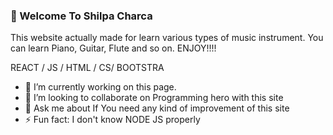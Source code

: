 ### 👋 Welcome To Shilpa Charca
This website actually made for learn various types of music instrument. You can learn Piano, Guitar, Flute and so on. ENJOY!!!! 

REACT / JS / HTML / CS/ BOOTSTRA

- 🔭 I’m currently working on this page. 
- 👯 I’m looking to collaborate on Programming hero with this site 
- 💬 Ask me about If You need any kind of improvement of this site 
- ⚡ Fun fact: I don't know NODE JS properly 




